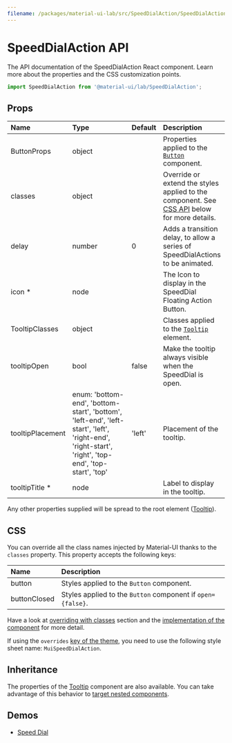 ```yaml
---
filename: /packages/material-ui-lab/src/SpeedDialAction/SpeedDialAction.js
---
```


<!--- This documentation is automatically generated, do not try to edit it. -->

# SpeedDialAction API

<p class="description">The API documentation of the SpeedDialAction React component. Learn more about the properties and the CSS customization points.</p>

```js
import SpeedDialAction from '@material-ui/lab/SpeedDialAction';
```



## Props

| Name | Type | Default | Description |
|:-----|:-----|:--------|:------------|
| <span class="prop-name">ButtonProps</span> | <span class="prop-type">object</span> |   | Properties applied to the [`Button`](/api/button/) component. |
| <span class="prop-name">classes</span> | <span class="prop-type">object</span> |   | Override or extend the styles applied to the component. See [CSS API](#css-api) below for more details. |
| <span class="prop-name">delay</span> | <span class="prop-type">number</span> | <span class="prop-default">0</span> | Adds a transition delay, to allow a series of SpeedDialActions to be animated. |
| <span class="prop-name required">icon *</span> | <span class="prop-type">node</span> |   | The Icon to display in the SpeedDial Floating Action Button. |
| <span class="prop-name">TooltipClasses</span> | <span class="prop-type">object</span> |   | Classes applied to the [`Tooltip`](/api/tooltip/) element. |
| <span class="prop-name">tooltipOpen</span> | <span class="prop-type">bool</span> | <span class="prop-default">false</span> | Make the tooltip always visible when the SpeedDial is open. |
| <span class="prop-name">tooltipPlacement</span> | <span class="prop-type">enum:&nbsp;'bottom-end', 'bottom-start', 'bottom', 'left-end', 'left-start', 'left', 'right-end', 'right-start', 'right', 'top-end', 'top-start', 'top'<br></span> | <span class="prop-default">'left'</span> | Placement of the tooltip. |
| <span class="prop-name required">tooltipTitle *</span> | <span class="prop-type">node</span> |   | Label to display in the tooltip. |

Any other properties supplied will be spread to the root element ([Tooltip](/api/tooltip/)).

## CSS

You can override all the class names injected by Material-UI thanks to the `classes` property.
This property accepts the following keys:


| Name | Description |
|:-----|:------------|
| <span class="prop-name">button</span> | Styles applied to the `Button` component.
| <span class="prop-name">buttonClosed</span> | Styles applied to the `Button` component if `open={false}`.

Have a look at [overriding with classes](/customization/overrides/#overriding-with-classes) section
and the [implementation of the component](https://github.com/mui-org/material-ui/blob/v3.x/packages/material-ui-lab/src/SpeedDialAction/SpeedDialAction.js)
for more detail.

If using the `overrides` [key of the theme](/customization/themes/#css),
you need to use the following style sheet name: `MuiSpeedDialAction`.

## Inheritance

The properties of the [Tooltip](/api/tooltip/) component are also available.
You can take advantage of this behavior to [target nested components](/guides/api/#spread).

## Demos

- [Speed Dial](/lab/speed-dial/)


